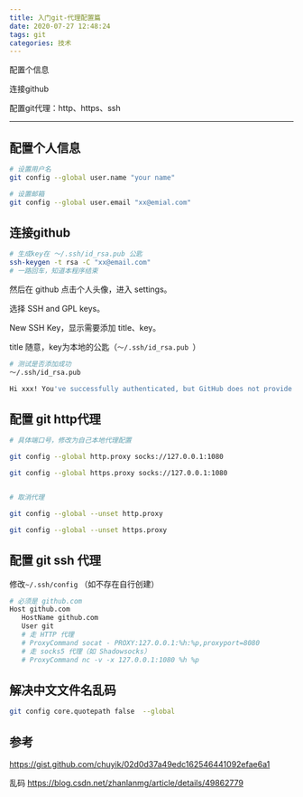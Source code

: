 ```yaml
---
title: 入门git-代理配置篇
date: 2020-07-27 12:48:24
tags: git
categories: 技术
---
```




配置个信息

连接github

配置git代理：http、https、ssh



---

<!-- more -->

## 配置个人信息

```bash
# 设置用户名
git config --global user.name "your name"

# 设置邮箱
git config --global user.email "xx@emial.com"
```



## 连接github

```bash
# 生成key在 ～/.ssh/id_rsa.pub 公匙
ssh-keygen -t rsa -C "xx@email.com"
# 一路回车，知道本程序结束
```

然后在 github 点击个人头像，进入 settings。

选择 SSH and GPL keys。

New SSH Key，显示需要添加 title、key。

title 随意，key为本地的公匙（`～/.ssh/id_rsa.pub `）

```bash
# 测试是否添加成功
～/.ssh/id_rsa.pub

Hi xxx! You've successfully authenticated, but GitHub does not provide shell access. #出现词句话，说明设置成功。
```



## 配置 git http代理

```bash
# 具体端口号，修改为自己本地代理配置

git config --global http.proxy socks://127.0.0.1:1080

git config --global https.proxy socks://127.0.0.1:1080


# 取消代理

git config --global --unset http.proxy

git config --global --unset https.proxy
```



## 配置 git ssh 代理

修改`~/.ssh/config` （如不存在自行创建）

```bash
# 必须是 github.com
Host github.com
   HostName github.com
   User git
   # 走 HTTP 代理
   # ProxyCommand socat - PROXY:127.0.0.1:%h:%p,proxyport=8080
   # 走 socks5 代理（如 Shadowsocks）
   # ProxyCommand nc -v -x 127.0.0.1:1080 %h %p
```



## 解决中文文件名乱码

```bash
git config core.quotepath false  --global
```





## 参考

https://gist.github.com/chuyik/02d0d37a49edc162546441092efae6a1

乱码 https://blog.csdn.net/zhanlanmg/article/details/49862779